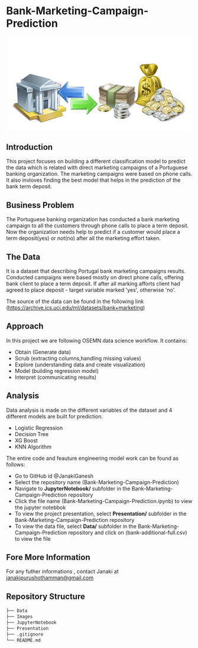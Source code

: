# Bank-Marketing-Campaign-Prediction

![image info](./Images/hdi_004_bankinstructions.png)

## Introduction

This project focuses on building a different classification model to predict the data which is related with direct marketing campaigns of a Portuguese banking organization. The marketing campaigns were based on phone calls. It also invloves finding the best model that helps in the prediction  of the bank term deposit.
## Business Problem

The Portuguese banking organization has conducted a bank marketing campaign to all the customers through phone calls to place a term deposit. Now the organization needs help to predict if a customer would place a term deposit(yes) or not(no) after all the marketing effort taken.

## The Data

It is a dataset that describing Portugal bank marketing campaigns results. Conducted campaigns were based mostly on direct phone calls, offering bank client to place a term deposit.
If after all marking afforts client had agreed to place deposit - target variable marked 'yes', otherwise 'no'. 

The source of the data can be found in the following link (https://archive.ics.uci.edu/ml/datasets/bank+marketing)

## Approach

In this project we are following OSEMN data science workflow. It contains:
* Obtain (Generate data)
* Scrub (extracting columns,handling missing values)
* Explore (understanding data and create visualization)
* Model (building regression model)
* Interpret (communicating results)

## Analysis

Data analysis is made on the different variables of the dataset and 4 different models are built for prediction.
* Logistic Regression
* Decision Tree
* XG Boost
* KNN Algorithm

The entire code  and feauture engineering model work can be found as follows:

* Go to GitHub id @JanakiGanesh
* Select the repository name  (Bank-Marketing-Campaign-Prediction)
* Navigate to **JupyterNotebook/**  subfolder in the Bank-Marketing-Campaign-Prediction repository 
* Click the file name (Bank-Marketing-Campaign-Prediction.ipynb) to view the jupyter notebbok
* To view the project presentation, select **Presentation/** subfolder in the Bank-Marketing-Campaign-Prediction repository
* To view the data file, select **Data/** subfolder in the Bank-Marketing-Campaign-Prediction repository and click on (bank-additional-full.csv) to view the file


## Fore More Information

For any futher informations , contact Janaki at janakipurushothamman@gmail.com



## Repository Structure


    ├── Data                   
    ├── Images                    
    ├── JupyterNotebook                     
    ├── Presentation                    
    ├── .gitignore                   
    └── README.md

